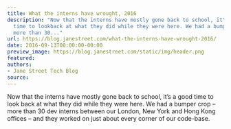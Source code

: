 ```yaml
---
title: What the interns have wrought, 2016
description: "Now that the interns have mostly gone back to school, it\u2019s a good
  time to lookback at what they did while they were here. We had a bumper crop \u2013
  more than 30..."
url: https://blog.janestreet.com/what-the-interns-have-wrought-2016/
date: 2016-09-13T00:00:00-00:00
preview_image: https://blog.janestreet.com/static/img/header.png
featured:
authors:
- Jane Street Tech Blog
source:
---
```


<p>Now that the interns have mostly gone back to school, it&rsquo;s a good time to look
back at what they did while they were here. We had a bumper crop &ndash; more than 30
dev interns between our London, New York and Hong Kong offices &ndash; and they
worked on just about every corner of our code-base.</p>


